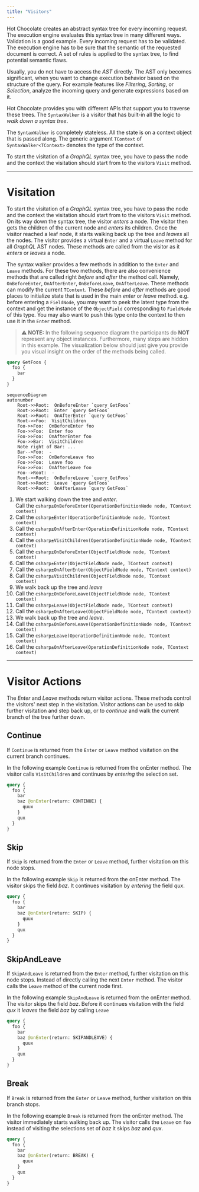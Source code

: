 ```yaml
---
title: "Visitors"
---
```


Hot Chocolate creates an abstract syntax tree for every incoming request. The execution engine evaluates this syntax tree in many different ways. Validation is a good example. Every incoming request has to be validated. The execution engine has to be sure that the semantic of the requested document is correct. A set of rules is applied to the syntax tree, to find potential semantic flaws.

Usually, you do not have to access the _AST_ directly. The AST only becomes significant, when you want to change execution behavior based on the structure of the query. For example features like _Filtering_, _Sorting_, or _Selection_, analyze the incoming query and generate expressions based on it.

Hot Chocolate provides you with different APIs that support you to traverse these trees. The `SyntaxWalker` is a visitor that has built-in all the logic to _walk down a syntax tree_.

The `SyntaxWalker` is completely stateless. All the state is on a context object that is passed along. The generic argument `TContext` of `SyntaxWalker<TContext>` denotes the type of the context.

To start the visitation of a _GraphQL_ syntax tree, you have to pass the node and the context the visitation should start from to the visitors `Visit` method.

---

# Visitation

To start the visitation of a _GraphQL_ syntax tree, you have to pass the node and the context the visitation should start from to the visitors `Visit` method. On its way down the syntax tree, the visitor _enters_ a node. The visitor then gets the children of the current node and _enters_ its children. Once the visitor reached a leaf node, it starts walking back up the tree and _leaves_ all the nodes. The visitor provides a virtual `Enter` and a virtual `Leave` method for all _GraphQL_ AST nodes. These methods are called from the visitor as it _enters_ or _leaves_ a node.

The syntax walker provides a few methods in addition to the `Enter` and `Leave` methods. For these two methods, there are also convenience methods that are called right _before_ and _after_ the method call. Namely, `OnBeforeEnter`, `OnAfterEnter`, `OnBeforeLeave`, `OnAfterLeave`.
These methods can modify the current `TContext`. These _before_ and _after_ methods are good places to initialize state that is used in the main _enter_ or _leave_ method. e.g. before entering a `FieldNode`, you may want to peek the latest type from the context and get the instance of the `ObjectField` corresponding to `FieldNode` of this type. You may also want to push this type onto the context to then use it in the `Enter` method.

> **⚠️ NOTE:** In the following sequence diagram the participants do **NOT** represent any object instances. Furthermore, many steps are hidden in this example. The visualization below should just give you provide you visual insight on the order of the methods being called.

```graphql
query GetFoos {
  foo {
    bar
  }
}
```

```mermaid
sequenceDiagram
autonumber
    Root->>Root:  OnBeforeEnter `query GetFoos`
    Root->>Root:  Enter `query GetFoos`
    Root->>Root:  OnAfterEnter `query GetFoos`
    Root->>Foo:  VisitChildren
    Foo->>Foo:  OnBeforeEnter foo
    Foo->>Foo:  Enter foo
    Foo->>Foo:  OnAfterEnter foo
    Foo->>Bar:  VisitChildren
    Note right of Bar: ...
    Bar-->Foo:  -
    Foo->>Foo:  OnBeforeLeave foo
    Foo->>Foo:  Leave foo
    Foo->>Foo:  OnAfterLeave foo
    Foo-->Root:  -
    Root->>Root:  OnBeforeLeave `query GetFoos`
    Root->>Root:  Leave `query GetFoos`
    Root->>Root:  OnAfterLeave `query GetFoos`
```

1. We start walking down the tree and _enter_. <br/> Call the `csharp±OnBeforeEnter(OperationDefinitionNode node, TContext context)`
2. Call the `csharp±Enter(OperationDefinitionNode node, TContext context)`
3. Call the `csharp±OnAfterEnter(OperationDefinitionNode node, TContext context)`
4. Call the `csharp±VisitChildren(OperationDefinitionNode node, TContext context)`
5. Call the `csharp±OnBeforeEnter(ObjectFieldNode node, TContext context)`
6. Call the `csharp±Enter(ObjectFieldNode node, TContext context)`
7. Call the `csharp±OnAfterEnter(ObjectFieldNode node, TContext context)`
8. Call the `csharp±VisitChildren(ObjectFieldNode node, TContext context)`
9. We walk back up the tree and _leave_
10. Call the `csharp±OnBeforeLeave(ObjectFieldNode node, TContext context)`
11. Call the `csharp±Leave(ObjectFieldNode node, TContext context)`
12. Call the `csharp±OnAfterLeave(ObjectFieldNode node, TContext context)`
13. We walk back up the tree and _leave_.
14. Call the `csharp±OnBeforeLeave(OperationDefinitionNode node, TContext context)`
15. Call the `csharp±Leave(OperationDefinitionNode node, TContext context)`
16. Call the `csharp±OnAfterLeave(OperationDefinitionNode node, TContext context)`

---

# Visitor Actions

The _Enter_ and _Leave_ methods return visitor actions. These methods control the visitors' next step in the visitation. Visitor actions can be used to _skip_ further visitation and step back up, or to _continue_ and walk the current branch of the tree further down.

## Continue

If `Continue` is returned from the `Enter` or `Leave` method visitation on the current branch continues.

In the following example `Continue` is returned from the onEnter method. The visitor calls `VisitChildren` and continues by _entering_ the selection set.

```graphql {4}
query {
  foo {
    bar
    baz @onEnter(return: CONTINUE) {
      quux
    }
    qux
  }
}
```

## Skip

If `Skip` is returned from the `Enter` or `Leave` method, further visitation on this node stops.

In the following example `Skip` is returned from the onEnter method. The visitor skips the field _baz_. It continues visitation by _entering_ the field _qux_.

```graphql {4}
query {
  foo {
    bar
    baz @onEnter(return: SKIP) {
      quux
    }
    qux
  }
}
```

## SkipAndLeave

If `SkipAndLeave` is returned from the `Enter` method, further visitation on this node stops. Instead of directly calling the next `Enter` method. The visitor calls the `Leave` method of the current node first.

In the following example `SkipAndLeave` is returned from the onEnter method. The visitor skips the field _baz_. Before it continues visitation with the field _qux_ it _leaves_ the field _baz_ by calling `Leave`

```graphql {4}
query {
  foo {
    bar
    baz @onEnter(return: SKIPANDLEAVE) {
      quux
    }
    qux
  }
}
```

## Break

If `Break` is returned from the `Enter` or `Leave` method, further visitation on this branch stops.

In the following example `Break` is returned from the onEnter method. The visitor immediately starts walking back up. The visitor calls the `Leave` on `foo` instead of visiting the selections set of _baz_ it skips _baz_ and _qux_.

```graphql {4}
query {
  foo {
    bar
    baz @onEnter(return: BREAK) {
      quux
    }
    qux
  }
}
```

<!-- spell-checker:ignore SKIPANDLEAVE -->

